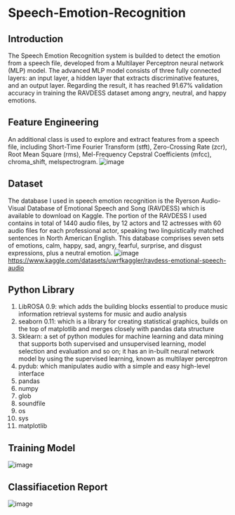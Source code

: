 # Speech-Emotion-Recognition


## Introduction
The Speech Emotion Recognition system is builded to detect the emotion from a speech file, developed from a Multilayer Perceptron neural network (MLP) model. The advanced MLP model consists of three fully connected layers: an input layer, a hidden layer that extracts discriminative features, and an output layer. Regarding the result, it has reached 91.67% validation accuracy in training the RAVDESS dataset among angry, neutral, and happy emotions. 


## Feature Engineering
An additional class is used to explore and extract features from a speech file, including Short-Time Fourier Transform (stft), Zero-Crossing Rate (zcr), Root Mean Square (rms), Mel-Frequency Cepstral Coefficients (mfcc), chroma_shift, melspectrogram.
![image](https://user-images.githubusercontent.com/64537025/204066334-8c91d7aa-8636-4b41-bee7-2462b97a695a.png)


## Dataset
The database I used in speech emotion recognition is the Ryerson Audio-Visual Database of Emotional Speech and Song (RAVDESS) which is available to download on Kaggle. The portion of the RAVDESS I used contains in total of 1440 audio files, by 12 actors and 12 actresses with 60 audio files for each professional actor, speaking two linguistically matched sentences in North American English. This database comprises seven sets of emotions, calm, happy, sad, angry, fearful, surprise, and disgust expressions, plus a neutral emotion.
![image](https://user-images.githubusercontent.com/64537025/204066281-0180c24b-fb68-4a78-8003-5634b7e9716b.png)
https://www.kaggle.com/datasets/uwrfkaggler/ravdess-emotional-speech-audio 


## Python Library
1. LibROSA 0.9: which adds the building blocks essential to produce music information retrieval systems for music and audio analysis
2. seaborn 0.11: which is a library for creating statistical graphics, builds on the top of matplotlib and merges closely with pandas data structure 
3. Sklearn: a set of python modules for machine learning and data mining that supports both supervised and unsupervised learning, model selection and evaluation and so on; it has an in-built neural network model by using the supervised learning, known as multilayer perceptron
4. pydub: which manipulates audio with a simple and easy high-level interface
5. pandas
6. numpy
7. glob
8. soundfile
9. os
10. sys
11. matplotlib


## Training Model
![image](https://user-images.githubusercontent.com/64537025/204066133-46ad9bb8-3516-4e0d-a490-87875e78b1e0.png)


## Classifiacetion Report
![image](https://user-images.githubusercontent.com/64537025/204066190-e1682f28-2216-4d2f-91bd-187825de66e1.png)







